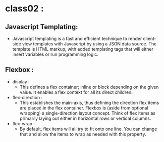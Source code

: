 # class02 : 

## Javascript Templating:
 
* Javascript templating is a fast and efficient technique to render client-side view templates with Javascript by using a JSON data source. The template is HTML markup, with added templating tags that will either insert variables or run programming logic.

## Flexbox :

* display :
  - This defines a flex container; inline or block depending on the given value. It enables a flex context for all its direct children.
* flex-direction :
  - This establishes the main-axis, thus defining the direction flex items are placed in the flex container. Flexbox is (aside from optional wrapping) a single-direction layout concept. Think of flex items as primarily laying out either in horizontal rows or vertical columns.
* flex-wrap :
  - By default, flex items will all try to fit onto one line. You can change that and allow the items to wrap as needed with this property.
  
  


